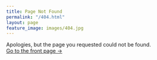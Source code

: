 ```yaml
---
title: Page Not Found
permalink: "/404.html"
layout: page
feature_image: images/404.jpg
---
```


Apologies, but the page you requested could not be found.<br />
<a class="error-link" href="{{ site.baseurl }}/">Go to the front page &rarr;</a>
